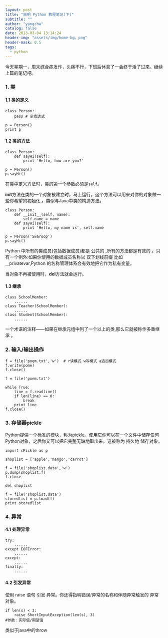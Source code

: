 ```yaml
---
layout: post
title: "简明 Python 教程笔记(下)"
subtitle: ""
author: "yangchw"
catalog: false
date: 2013-03-04 13:14:24
header-img: "assets/img/home-bg。png"
header-mask: 0.5
tags:
  - python
---
```


今天星期一，周末综合症发作，头痛不行，下班后休息了一会终于活了过来。继续上篇的笔记吧。

### 1. 类

#### 1.1 类的定义

    class Person:
        pass # 空表达式
    
    p = Person()
    print p
    

#### 1.2 类的方法

    class Person:
        def sayHi(self):
            print 'Hello, how are you?'
    
    p = Person()
    p.sayHi()
    

在类中定义方法时，类的第一个参数必须是`self`。

**init**方法在类的一个对象被建立时，马上运行。这个方法可以用来对你的对象做一些你希望的初始化 。类似与Java中类的构造方法。

    class Person:
        def __init__(self, name):
            self.name = name
        def sayHi(self):
            print 'Hello, my name is', self.name
    
    p = Person('Swaroop')
    p.sayHi()
    

Python 中所有的类成员(包括数据成员)都是 公共的 ,所有的方法都是有效的 。只有一个例外:如果你使用的数据成员名称以 双下划线前缀 比如__privatevar,Python 的名称管理体系会有效地把它作为私有变量。

当对象不再被使用时，**del**方法就会运行。

#### 1.3 继承

    class SchoolMember:
        ......
    class Teacher(SchoolMember):
        ......
    class Student(SchoolMember):
        ......
    

一个术语的注释——如果在继承元组中列了一个以上的类,那么它就被称作多重继承 。

### 2. 输入/输出操作

    f = file('poem.txt','w')  # r读模式 w写模式 a追加模式 
    f.write(pome)
    f.close()
    
    f = file('poem.txt')
    
    while True:
        line = f.readline()
        if len(line) == 0:
            break
        print line
    f.close()
    

### 3. 存储器pickle

Python提供一个标准的模块，称为pickle。使用它你可以在一个文件中储存任何Python对象，之后你又可以把它完整无缺地取出来。这被称为 持久地 储存对象。

    import cPickle as p
    
    shoplist = ['apple','mango','carrot']
    
    f = file('shoplist.data','w')
    p.dump(shoplist,f)
    f.close
    
    del shoplist
    
    f = file('shoplist.data')
    storedlist = p.load(f)
    print storedlist
    

### 4. 异常

#### 4.1 处理异常

    try:
        ......
    except EOFError:
        ......
    except:
        ......
    finally:
        ......
    

#### 4.2 引发异常

使用 raise 语句 引发 异常。你还得指明错误/异常的名称和伴随异常触发的 异常对象。

    if len(s) < 3:
        raise ShortInputException(len(s), 3)
    #参数：实际值/期望值
    

类似于java中的throw